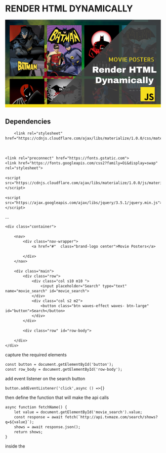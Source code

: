 # RENDER HTML DYNAMICALLY

![poster](static/img/poster.png)

## Dependencies

        <link rel="stylesheet" href="https://cdnjs.cloudflare.com/ajax/libs/materialize/1.0.0/css/materialize.min.css">



    <link rel="preconnect" href="https://fonts.gstatic.com">
    <link href="https://fonts.googleapis.com/css2?family=Oi&display=swap" rel="stylesheet">

    <script src="https://cdnjs.cloudflare.com/ajax/libs/materialize/1.0.0/js/materialize.min.js"></script>

    <script src="https://ajax.googleapis.com/ajax/libs/jquery/3.5.1/jquery.min.js"></script>


...
    
    <div class="container">

        <nav>
            <div class="nav-wrapper">
                <a href="#"  class="brand-logo center">Movie Posters</a>

            </div>
        </nav>

        <div class="main">
            <div class="row">
                <div class="col s10 m10 ">
                    <input placeholder="Search" type="text" name="movie_search" id="movie_search">
                </div>
                <div class="col s2 m2">
                    <button class="btn waves-effect waves- btn-large" id="button">Search</button>
                </div>
            </div>

            <div class="row" id="row-body">
               
        </div>
    </div>

capture the required elements

    const button = document.getElementById('button');
    const row_body = document.getElementById('row-body');

add event listener on the search button
    
    button.addEventListener('click',async () =>{}

then define the function that will make the api calls

    async function fetchName() {
        let value = document.getElementById('movie_search').value;
        const response = await fetch(`http://api.tvmaze.com/search/shows?q=${value}`);
        shows = await response.json();
        return shows;
    }    

inside the 